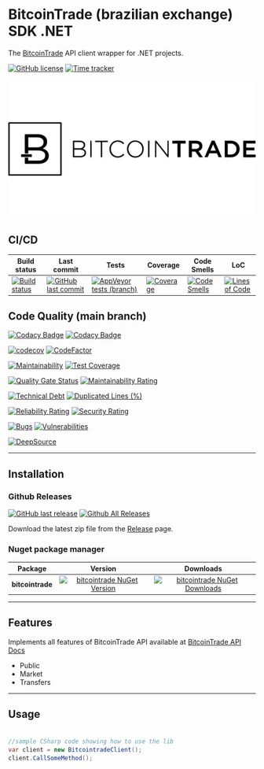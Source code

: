 # BitcoinTrade (brazilian exchange) SDK .NET

The [BitcoinTrade](https://bitcointrade.com.br) API client wrapper for .NET projects.

[![GitHub license](https://img.shields.io/github/license/guibranco/bitcointrade-sdk-dotnet)](https://github.com/guibranco/bitcointrade-sdk-dotnet)
[![Time tracker](https://wakatime.com/badge/github/guibranco/bitcointrade-sdk-dotnet.svg)](https://wakatime.com/badge/github/guibranco/bitcointrade-sdk-dotnet)

![Bitcointrade](https://raw.githubusercontent.com/guibranco/bitcointrade-sdk-dotnet/main/logo.png)

## CI/CD

| Build status | Last commit | Tests | Coverage | Code Smells | LoC | 
|--------------|-------------|-------|-------|-------|-------|
| [![Build status](https://ci.appveyor.com/api/projects/status/dekoywhywve3258w?svg=true)](https://ci.appveyor.com/project/guibranco/bitcointrade-sdk-dotnet) | [![GitHub last commit](https://img.shields.io/github/last-commit/guibranco/bitcointrade-sdk-dotnet/main)](https://github.com/guibranco/bitcointrade-sdk-dotnet) | [![AppVeyor tests (branch)](https://img.shields.io/appveyor/tests/guibranco/bitcointrade-sdk-dotnet/main?compact_message)](https://ci.appveyor.com/project/guibranco/bitcointrade-sdk-dotnet/branch/main/tests) | [![Coverage](https://sonarcloud.io/api/project_badges/measure?project=guibranco_bitcointrade-sdk-dotnet&metric=coverage&branch=main)](https://sonarcloud.io/dashboard?id=guibranco_bitcointrade-sdk-dotnet) | [![Code Smells](https://sonarcloud.io/api/project_badges/measure?project=guibranco_bitcointrade-sdk-dotnet&metric=code_smells&branch=main)](https://sonarcloud.io/dashboard?id=guibranco_bitcointrade-sdk-dotnet) | [![Lines of Code](https://sonarcloud.io/api/project_badges/measure?project=guibranco_bitcointrade-sdk-dotnet&metric=ncloc&branch=main)](https://sonarcloud.io/dashboard?id=guibranco_bitcointrade-sdk-dotnet) | 

## Code Quality (main branch)

[![Codacy Badge](https://app.codacy.com/project/badge/Grade/8bac161fe4584176bf8f681639c27ae9)](https://www.codacy.com/gh/guibranco/bitcointrade-sdk-dotnet/dashboard?utm_source=github.com&amp;utm_medium=referral&amp;utm_content=gguibranco/bitcointrade-sdk-dotnet&amp;utm_campaign=Badge_Grade)
[![Codacy Badge](https://app.codacy.com/project/badge/Coverage/8bac161fe4584176bf8f681639c27ae9)](https://www.codacy.com/gh/guibranco/bitcointrade-sdk-dotnet/dashboard?utm_source=github.com&utm_medium=referral&utm_content=guibranco/bitcointrade-sdk-dotnet&utm_campaign=Badge_Coverage)

[![codecov](https://codecov.io/gh/guibranco/bitcointrade-sdk-dotnet/branch/main/graph/badge.svg)](https://codecov.io/gh/guibranco/bitcointrade-sdk-dotnet)
[![CodeFactor](https://www.codefactor.io/repository/github/guibranco/bitcointrade-sdk-dotnet/badge)](https://www.codefactor.io/repository/github/guibranco/bitcointrade-sdk-dotnet)

[![Maintainability](https://api.codeclimate.com/v1/badges/9608176406607e244eed/maintainability)](https://codeclimate.com/github/guibranco/bitcointrade-sdk-dotnet/maintainability)
[![Test Coverage](https://api.codeclimate.com/v1/badges/9608176406607e244eed/test_coverage)](https://codeclimate.com/github/guibranco/bitcointrade-sdk-dotnet/test_coverage)

[![Quality Gate Status](https://sonarcloud.io/api/project_badges/measure?project=guibranco_bitcointrade-sdk-dotnet&metric=alert_status)](https://sonarcloud.io/dashboard?id=guibranco_bitcointrade-sdk-dotnet)
[![Maintainability Rating](https://sonarcloud.io/api/project_badges/measure?project=guibranco_bitcointrade-sdk-dotnet&metric=sqale_rating)](https://sonarcloud.io/dashboard?id=guibranco_bitcointrade-sdk-dotnet-dotnet)

[![Technical Debt](https://sonarcloud.io/api/project_badges/measure?project=guibranco_bitcointrade-sdk-dotnet&metric=sqale_index)](https://sonarcloud.io/dashboard?id=guibranco_bitcointrade-sdk-dotnet)
[![Duplicated Lines (%)](https://sonarcloud.io/api/project_badges/measure?project=guibranco_bitcointrade-sdk-dotnet&metric=duplicated_lines_density)](https://sonarcloud.io/dashboard?id=guibranco_bitcointrade-sdk-dotnet-dotnet)

[![Reliability Rating](https://sonarcloud.io/api/project_badges/measure?project=guibranco_bitcointrade-sdk-dotnet&metric=reliability_rating)](https://sonarcloud.io/dashboard?id=guibranco_bitcointrade-sdk-dotnet-dotnet)
[![Security Rating](https://sonarcloud.io/api/project_badges/measure?project=guibranco_bitcointrade-sdk-dotnet&metric=security_rating)](https://sonarcloud.io/dashboard?id=guibranco_bitcointrade-sdk-dotnet-dotnet)

[![Bugs](https://sonarcloud.io/api/project_badges/measure?project=guibranco_bitcointrade-sdk-dotnet&metric=bugs)](https://sonarcloud.io/dashboard?id=guibranco_bitcointrade-sdk-dotnet)
[![Vulnerabilities](https://sonarcloud.io/api/project_badges/measure?project=guibranco_bitcointrade-sdk-dotnet&metric=vulnerabilities)](https://sonarcloud.io/dashboard?id=guibranco_bitcointrade-sdk-dotnet-dotnet)

[![DeepSource](https://app.deepsource.com/gh/guibranco/bitcointrade-sdk-dotnet.svg/?label=active+issues&show_trend=true&token=lj-ibz-lOArXHoLkcLGQ3FAk)](https://app.deepsource.com/gh/guibranco/bitcointrade-sdk-dotnet/?ref=repository-badge)

---

## Installation

### Github Releases

[![GitHub last release](https://img.shields.io/github/release-date/guibranco/bitcointrade-sdk-dotnet.svg?style=flat)](https://github.com/guibranco/bitcointrade-sdk-dotnet) [![Github All Releases](https://img.shields.io/github/downloads/guibranco/bitcointrade-sdk-dotnet/total.svg?style=flat)](https://github.com/guibranco/bitcointrade-sdk-dotnet)

Download the latest zip file from the [Release](https://github.com/guibranco/bitcointrade-sdk-dotnet/releases) page.

### Nuget package manager

| Package | Version | Downloads |
|------------------|:-------:|:-------:|
| **bitcointrade** | [![bitcointrade NuGet Version](https://img.shields.io/nuget/v/bitcointrade.svg?style=flat)](https://www.nuget.org/packages/bitcointrade/) | [![bitcointrade NuGet Downloads](https://img.shields.io/nuget/dt/bitcointrade.svg?style=flat)](https://www.nuget.org/packages/bitcointrade/) |

---

## Features

Implements all features of BitcoinTrade API available at [BitcoinTrade API Docs](https://apidocs.bitcointrade.com.br/)

- Public
- Market
- Transfers

---

## Usage

```cs

//sample CSharp code showing how to use the lib
var client = new BitcointradeClient();
client.CallSomeMethod();

```
